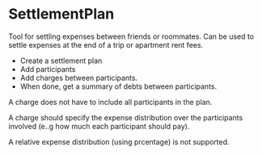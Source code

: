 # SettlementPlan
Tool for settling expenses between friends or roommates. 
Can be used to settle expenses at the end of a trip or apartment rent fees.

 - Create a settlement plan
 - Add participants
 - Add charges between participants. 
 - When done, get a summary of debts between participants.
 
A charge does not have to include all participants in the plan.

A charge should specify the expense distribution over the participants involved (e..g how much each participant should pay).

A relative expense distribution (using prcentage) is not supported.
